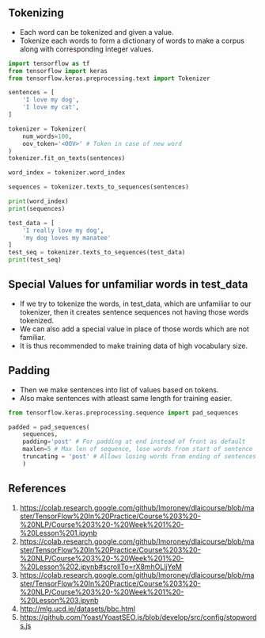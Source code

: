 ## Tokenizing
- Each word can be tokenized and given a value.
- Tokenize each words to form a dictionary of words to make a corpus along with corresponding integer values.


```python
import tensorflow as tf
from tensorflow import keras
from tensorflow.keras.preprocessing.text import Tokenizer

sentences = [
    'I love my dog',
    'I love my cat',
]

tokenizer = Tokenizer(
    num_words=100,
    oov_token='<OOV>' # Token in case of new word
)
tokenizer.fit_on_texts(sentences)

word_index = tokenizer.word_index

sequences = tokenizer.texts_to_sequences(sentences)

print(word_index)
print(sequences)

test_data = [
    'I really love my dog',
    'my dog loves my manatee'
]
test_seq = tokenizer.texts_to_sequences(test_data)
print(test_seq)
```

## Special Values for unfamiliar words in test_data
- If we try to tokenize the words, in test_data, which are unfamiliar to our tokenizer, then it creates sentence sequences not having those words tokenized.
- We can also add a special value in place of those words which are not familiar.
- It is thus recommended to make training data of high vocabulary size.

## Padding
- Then we make sentences into list of values based on tokens.
- Also make sentences with atleast same length for training easier.

```python
from tensorflow.keras.preprocessing.sequence import pad_sequences

padded = pad_sequences(
    sequences,
    padding='post' # For padding at end instead of front as default
    maxlen=5 # Max len of sequence, lose words from start of sentence
    truncating = 'post' # Allows losing words from ending of sentences
    )
```


## References
1. https://colab.research.google.com/github/lmoroney/dlaicourse/blob/master/TensorFlow%20In%20Practice/Course%203%20-%20NLP/Course%203%20-%20Week%201%20-%20Lesson%201.ipynb
2. https://colab.research.google.com/github/lmoroney/dlaicourse/blob/master/TensorFlow%20In%20Practice/Course%203%20-%20NLP/Course%203%20-%20Week%201%20-%20Lesson%202.ipynb#scrollTo=rX8mhOLljYeM
3. https://colab.research.google.com/github/lmoroney/dlaicourse/blob/master/TensorFlow%20In%20Practice/Course%203%20-%20NLP/Course%203%20-%20Week%201%20-%20Lesson%203.ipynb
4. http://mlg.ucd.ie/datasets/bbc.html
5. https://github.com/Yoast/YoastSEO.js/blob/develop/src/config/stopwords.js